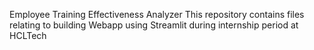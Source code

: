Employee Training Effectiveness Analyzer
This repository contains files relating to building Webapp using Streamlit during internship period at HCLTech
